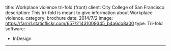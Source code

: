 title: Workplace violence tri-fold (front)
client: City College of San Francisco
description: This tri-fold is meant to give information about Workplace violence.
category: brochure
date: 2014/7/2
image: https://farm1.staticflickr.com/657/21431009345_b4a6cb8a00
type: Tri-fold
software:
- InDesign
---